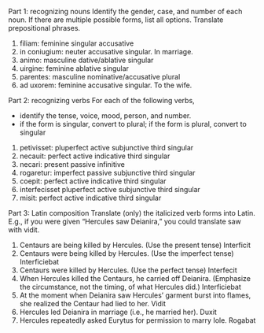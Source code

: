 Part 1: recognizing nouns
Identify the gender, case, and number of each noun. If there are multiple possible forms, list all options. Translate prepositional phrases.

1. filiam: feminine singular accusative
1. in coniugium: neuter accusative singular. In marriage.
1. animo: masculine dative/ablative singular
1. uirgine: feminine ablative singular
1. parentes: masculine nominative/accusative plural
1. ad uxorem: feminine accusative singular. To the wife.

Part 2: recognizing verbs
For each of the following verbs,
- identify the tense, voice, mood, person, and number.
- if the form is singular, convert to plural; if the form is plural, convert to singular
1. petivisset: pluperfect active subjunctive third singular
1. necauit: perfect active indicative third singular
1. necari: present passive infinitive
1. rogaretur: imperfect passive subjunctive third singular
1. coepit: perfect active indicative third singular
1. interfecisset pluperfect active subjunctive third singular
1. misit: perfect active indicative third singular

Part 3: Latin composition
Translate (only) the italicized verb forms into Latin. E.g., if you were given “Hercules saw Deianira,” you could translate saw with vidit.
1. Centaurs are being killed by Hercules. (Use the present tense) Interficit
1. Centaurs were being killed by Hercules. (Use the imperfect tense) Interficiebat
1. Centaurs were killed by Hercules. (Use the perfect tense)  Interfecit
1. When Hercules killed the Centaurs, he carried off Deianira. (Emphasize the circumstance, not the timing, of what Hercules did.) Interficiebat
1. At the moment when Deianira saw Hercules’ garment burst into flames, she realized the Centaur had lied to her. Vidit
1. Hercules led Deianira in marriage (i.e., he married her). Duxit
1. Hercules repeatedly asked Eurytus for permission to marry Iole. Rogabat
